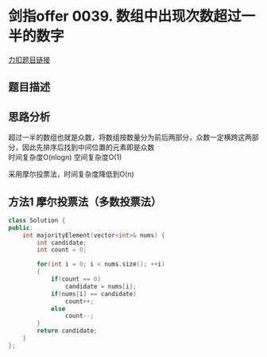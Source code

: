# 剑指offer 0039. 数组中出现次数超过一半的数字      

[力扣题目链接](https://leetcode-cn.com/problems/diao-zheng-shu-zu-shun-xu-shi-qi-shu-wei-yu-ou-shu-qian-mian-lcof/)   


## 题目描述  


## 思路分析  

超过一半的数组也就是众数，将数组按数量分为前后两部分，众数一定横跨这两部分，因此先排序后找到中间位置的元素即是众数  
时间复杂度O(nlogn)  空间复杂度O(1)  

采用摩尔投票法，时间复杂度降低到O(n)  

## 方法1 摩尔投票法（多数投票法）    

```cpp
class Solution {
public:
    int majorityElement(vector<int>& nums) {
        int candidate;
        int count = 0;

        for(int i = 0; i < nums.size(); ++i)
        {
            if(count == 0)
                candidate = nums[i];
            if(nums[i] == candidate)
                count++;
            else
                count--;
        }
        return candidate;
    }
};
```